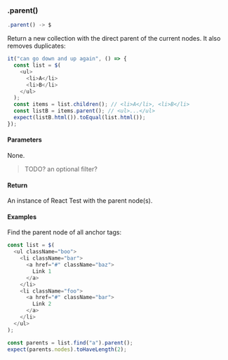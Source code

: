 ### .parent()

```js
.parent() -> $
```

Return a new collection with the direct parent of the current nodes. It also removes duplicates:

```js
it("can go down and up again", () => {
  const list = $(
    <ul>
      <li>A</li>
      <li>B</li>
    </ul>
  );
  const items = list.children(); // <li>A</li>, <li>B</li>
  const listB = items.parent(); // <ul>...</ul>
  expect(listB.html()).toEqual(list.html());
});
```

#### Parameters

None.

> TODO? an optional filter?

#### Return

An instance of React Test with the parent node(s).

#### Examples

Find the parent node of all anchor tags:

```js
const list = $(
  <ul className="boo">
    <li className="bar">
      <a href="#" className="baz">
        Link 1
      </a>
    </li>
    <li className="foo">
      <a href="#" className="bar">
        Link 2
      </a>
    </li>
  </ul>
);

const parents = list.find("a").parent();
expect(parents.nodes).toHaveLength(2);
```
